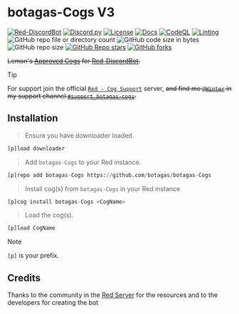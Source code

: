 # botagas-Cogs V3

[![Red-DiscordBot](https://img.shields.io/badge/Red--DiscordBot-V3-red.svg)](https://github.com/Cog-Creators/Red-DiscordBot) [![Discord.py](https://img.shields.io/badge/Discord.py-rewrite-blue.svg)](https://github.com/Rapptz/discord.py/tree/rewrite) [![License](https://img.shields.io/badge/License-MIT-blue)](https://github.com/botagas/botagas-Cogs/blob/main/LICENSE)
[![Docs](https://img.shields.io/badge/DOCS-up-green.svg)](https://cogs.melonbot.io/) [![CodeQL](https://github.com/botagas/botagas-Cogs/actions/workflows/codeql-analysis.yml/badge.svg)](https://github.com/botagas/botagas-Cogs/blob/main/.github/workflows/codeql-analysis.yml) [![Linting](https://github.com/botagas/botagas-Cogs/actions/workflows/tests.yml/badge.svg)](https://github.com/botagas/botagas-Cogs/blob/main/.github/workflows/tests.yml) 
![GitHub repo file or directory count](https://img.shields.io/github/directory-file-count/botagas/botagas-Cogs) ![GitHub code size in bytes](https://img.shields.io/github/languages/code-size/botagas/botagas-Cogs) ![GitHub repo size](https://img.shields.io/github/repo-size/botagas/botagas-Cogs)
[![GitHub Repo stars](https://img.shields.io/github/stars/botagas/botagas-Cogs?style=plastic&color=%23696969)](https://github.com/botagas/botagas-Cogs/stargazers) [![GitHub forks](https://img.shields.io/github/forks/botagas/botagas-Cogs?style=plastic&color=%23696969)](https://github.com/botagas/botagas-Cogs/forks)

~~Lemon's [Approved Cogs](https://cogboard.discord.red/t/approved-botagas-cogs/) for [Red-DiscordBot](https://github.com/Cog-Creators/Red-DiscordBot/).~~


> [!TIP]
> For support join the official [`Red - Cog Support`](https://discord.gg/GET4DVk) server, ~~and find me [`@Winter`](https://discordapp.com/users/326866295150739457) in my support channel [`#support_botagas-cogs`](https://discord.com/channels/240154543684321280/1166073721056931890).~~


## Installation

> Ensure you have downloader loaded.
```py
[p]load downloader
```

> Add `botagas-Cogs` to your Red instance.
```py
[p]repo add botagas-Cogs https://github.com/botagas/botagas-Cogs
```

> Install cog(s) from `botagas-Cogs` in your Red instance
```py
[p]cog install botagas-Cogs <CogName>
```

> Load the cog(s).
```py
[p]load CogName
```

> [!NOTE]
> `[p]` is your prefix.


## Credits
Thanks to the community in the [Red Server](https://discord.gg/red) for the resources and to the developers for creating the bot
